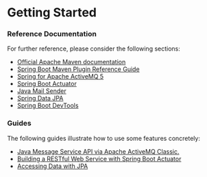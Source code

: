 # Getting Started

### Reference Documentation
For further reference, please consider the following sections:

* [Official Apache Maven documentation](https://maven.apache.org/guides/index.html)
* [Spring Boot Maven Plugin Reference Guide](https://docs.spring.io/spring-boot/docs/2.1.8.RELEASE/maven-plugin/)
* [Spring for Apache ActiveMQ 5](https://docs.spring.io/spring-boot/docs/2.1.8.RELEASE/reference/htmlsingle/#boot-features-activemq)
* [Spring Boot Actuator](https://docs.spring.io/spring-boot/docs/2.1.8.RELEASE/reference/htmlsingle/#production-ready)
* [Java Mail Sender](https://docs.spring.io/spring-boot/docs/2.1.8.RELEASE/reference/htmlsingle/#boot-features-email)
* [Spring Data JPA](https://docs.spring.io/spring-boot/docs/2.1.8.RELEASE/reference/htmlsingle/#boot-features-jpa-and-spring-data)
* [Spring Boot DevTools](https://docs.spring.io/spring-boot/docs/2.1.8.RELEASE/reference/htmlsingle/#using-boot-devtools)

### Guides
The following guides illustrate how to use some features concretely:

* [Java Message Service API via Apache ActiveMQ Classic.](https://spring.io/guides/gs/messaging-jms/)
* [Building a RESTful Web Service with Spring Boot Actuator](https://spring.io/guides/gs/actuator-service/)
* [Accessing Data with JPA](https://spring.io/guides/gs/accessing-data-jpa/)

